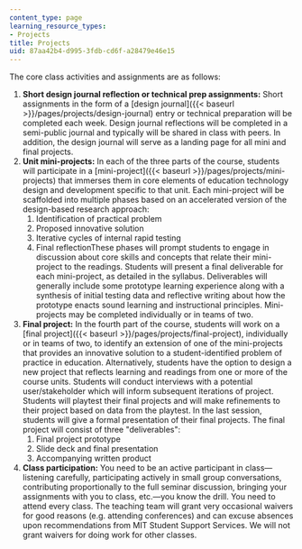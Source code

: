 ```yaml
---
content_type: page
learning_resource_types:
- Projects
title: Projects
uid: 87aa42b4-d995-3fdb-cd6f-a28479e46e15
---
```


The core class activities and assignments are as follows:

1.  **Short design journal reflection or technical prep assignments:** Short assignments in the form of a [design journal]({{< baseurl >}}/pages/projects/design-journal) entry or technical preparation will be completed each week. Design journal reflections will be completed in a semi-public journal and typically will be shared in class with peers. In addition, the design journal will serve as a landing page for all mini and final projects.
2.  **Unit mini-projects:** In each of the three parts of the course, students will participate in a [mini-project]({{< baseurl >}}/pages/projects/mini-projects) that immerses them in core elements of education technology design and development specific to that unit. Each mini-project will be scaffolded into multiple phases based on an accelerated version of the design-based research approach:
    1.  Identification of practical problem
    2.  Proposed innovative solution
    3.  Iterative cycles of internal rapid testing
    4.  Final reflectionThese phases will prompt students to engage in discussion about core skills and concepts that relate their mini-project to the readings. Students will present a final deliverable for each mini-project, as detailed in the syllabus. Deliverables will generally include some prototype learning experience along with a synthesis of initial testing data and reflective writing about how the prototype enacts sound learning and instructional principles. Mini-projects may be completed individually or in teams of two.
3.  **Final project:** In the fourth part of the course, students will work on a [final project]({{< baseurl >}}/pages/projects/final-project), individually or in teams of two, to identify an extension of one of the mini-projects that provides an innovative solution to a student-identified problem of practice in education. Alternatively, students have the option to design a new project that reflects learning and readings from one or more of the course units. Students will conduct interviews with a potential user/stakeholder which will inform subsequent iterations of project. Students will playtest their final projects and will make refinements to their project based on data from the playtest. In the last session, students will give a formal presentation of their final projects. The final project will consist of three "deliverables":
    1.  Final project prototype
    2.  Slide deck and final presentation
    3.  Accompanying written product
4.  **Class participation:** You need to be an active participant in class—listening carefully, participating actively in small group conversations, contributing proportionally to the full seminar discussion, bringing your assignments with you to class, etc.—you know the drill. You need to attend every class. The teaching team will grant very occasional waivers for good reasons (e.g. attending conferences) and can excuse absences upon recommendations from MIT Student Support Services. We will not grant waivers for doing work for other classes.